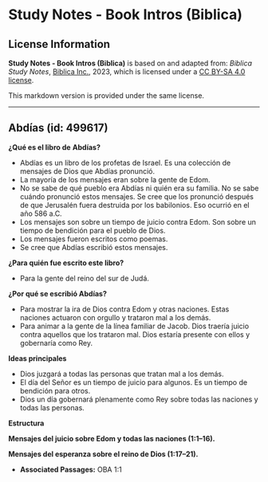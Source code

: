# Study Notes - Book Intros (Biblica)

## License Information

**Study Notes - Book Intros (Biblica)** is based on and adapted from: _Biblica Study Notes_, [Biblica Inc.](https://www.biblica.com/), 2023, which is licensed under a [CC BY-SA 4.0 license](https://creativecommons.org/licenses/by-sa/4.0/legalcode.en).

This markdown version is provided under the same license.



--------------------------------

## Abdías (id: 499617)

**¿Qué es el libro de** **Abdías?**

* Abdías es un libro de los profetas de Israel. Es una colección de mensajes de Dios que Abdías pronunció.
* La mayoría de los mensajes eran sobre la gente de Edom.
* No se sabe de qué pueblo era Abdías ni quién era su familia. No se sabe cuándo pronunció estos mensajes. Se cree que los pronunció después de que Jerusalén fuera destruida por los babilonios. Eso ocurrió en el año 586 a.C.
* Los mensajes son sobre un tiempo de juicio contra Edom. Son sobre un tiempo de bendición para el pueblo de Dios.
* Los mensajes fueron escritos como poemas.
* Se cree que Abdías escribió estos mensajes.

**¿Para quién fue escrito este libro?**

* Para la gente del reino del sur de Judá.

**¿Por qué se escribió Abdías?**

* Para mostrar la ira de Dios contra Edom y otras naciones. Estas naciones actuaron con orgullo y trataron mal a los demás.
* Para animar a la gente de la línea familiar de Jacob. Dios traería juicio contra aquellos que los trataron mal. Dios estaría presente con ellos y gobernaría como Rey.

**Ideas principales**

* Dios juzgará a todas las personas que tratan mal a los demás.
* El día del Señor es un tiempo de juicio para algunos. Es un tiempo de bendición para otros.
* Dios un día gobernará plenamente como Rey sobre todas las naciones y todas las personas.

**Estructura**

**Mensajes del juicio sobre Edom y todas las naciones (1:1–16\).**

**Mensajes del esperanza sobre el reino de Dios (1:17–21\).**

* **Associated Passages:** OBA 1:1

